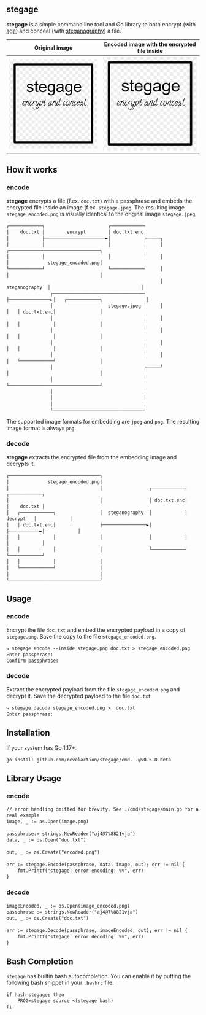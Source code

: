 ## stegage

**stegage** is a simple command line tool and Go library to both encrypt
(with [age](https://age-encryption.org/v1)) and conceal
(with [steganography](https://github.com/auyer/steganography)) a file.


| Original image             |Encoded image with the encrypted file inside |
| -------------------- | ------------------|
| ![Original File](testdata/stegage.jpeg)  | ![Encoded File](testdata/stegage_encoded.png)

## How it works

### encode

**stegage** encrypts a file (f.ex. `doc.txt`) with a passphrase and embeds the
encrypted file inside an image (f.ex. `stegage.jpeg`. The resulting image `stegage_encoded.png` is
visually identical to the original image `stegage.jpeg`.

    ┌────────────┐                       ┌────────────┐
    │    doc.txt │        encrypt        │ doc.txt.enc│
    │            ├──────────────────────►│            ├─────┐
    │            │                       │            │     │                ┌─────────────────────────────────┐
    │            │                       │            │     │                │              stegage_encoded.png│
    └────────────┘                       └────────────┘     │                │                                 │
                                                            │ steganography  │                                 │
                    ┌─────────────────────────────────┐     ├───────────────►│   ┌────────────┐                │
                    │                    stegage.jpeg │     │                │   │ doc.txt.enc│                │
                    │                                 │     │                │   │            │                │
                    │                                 │     │                │   │            │                │
                    │                                 │     │                │   │            │                │
                    │                                 │     │                │   └────────────┘                │
                    │                                 ├─────┘                │                                 │
                    │                                 │                      └─────────────────────────────────┘
                    │                                 │
                    │                                 │
                    │                                 │
                    └─────────────────────────────────┘


The supported image formats for embedding are `jpeg` and `png`. The resulting image format is always `png`.

### decode

**stegage** extracts the encrypted file from the embedding image and decrypts it. 


    ┌─────────────────────────────────┐
    │              stegage_encoded.png│
    │                                 │                 ┌────────────┐            ┌────────────┐
    │                                 │                 │ doc.txt.enc│            │    doc.txt │
    │   ┌────────────┐                │  steganography  │            │  decrypt   │            │
    │   │ doc.txt.enc│                ├────────────────►│            ├───────────►│            │
    │   │            │                │                 │            │            │            │
    │   │            │                │                 └────────────┘            └────────────┘
    │   │            │                │
    │   └────────────┘                │
    │                                 │
    └─────────────────────────────────┘


## Usage

### encode 

Encrypt the file `doc.txt` and embed the encrypted payload in a copy of
`stegage.png`.  Save the copy to the file `stegage_encoded.png`. 

    ⤷ stegage encode --inside stegage.png doc.txt > stegage_encoded.png 
    Enter passphrase:
    Confirm passphrase:



### decode

Extract the encrypted payload from the file `stegage_encoded.png` and decrypt
it. Save the decrypted payload to the file `doc.txt` 

    ⤷ stegage decode stegage_encoded.png >  doc.txt
    Enter passphrase:


## Installation

If your system has Go 1.17+:

    go install github.com/revelaction/stegage/cmd...@v0.5.0-beta

 
## Library Usage

### encode

    // error handling omitted for brevity. See ./cmd/stegage/main.go for a real example
	image, _ := os.Open(image.png) 

	passphrase:= strings.NewReader("aj4@7%8821vja")
	data, _ := os.Open("doc.txt")

    out, _ := os.Create("encoded.png") 

	err := stegage.Encode(passphrase, data, image, out); err != nil {
        fmt.Printf("stegage: error encoding: %v", err)
	}

### decode

	imageEncoded, _ := os.Open(image_encoded.png)
	passphrase := strings.NewReader("aj4@7%8821vja")
    out, _ := os.Create("doc.txt") 

	err := stegage.Decode(passphrase, imageEncoded, out); err != nil {
        fmt.Printf("stegage: error decoding: %v", err)
	}

## Bash Completion

`stegage` has builtin bash autocompletion. You can enable it by putting the following bash
snippet in your `.bashrc` file:

    if hash stegage; then
        PROG=stegage source <(stegage bash)
    fi

